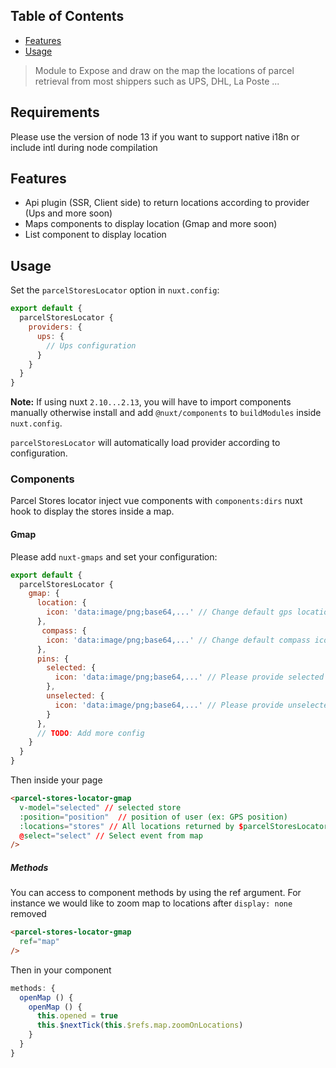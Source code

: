 ## Table of Contents

- [Features](#features)
- [Usage](#usage)

> Module to Expose and draw on the map the locations of parcel retrieval from most shippers such as UPS, DHL, La Poste ...

## Requirements
Please use the version of node 13 if you want to support native i18n or include intl during node compilation

## Features

- Api plugin (SSR, Client side) to return locations according to provider (Ups and more soon)
- Maps components to display location (Gmap and more soon)
- List component to display location

## Usage

Set the `parcelStoresLocator` option in `nuxt.config`:

```js
export default {
  parcelStoresLocator {
    providers: {
      ups: {
        // Ups configuration
      }
    }
  }
}
```

**Note:** If using nuxt `2.10...2.13`, you will have to import components manually otherwise install and add `@nuxt/components` to `buildModules` inside `nuxt.config`.

`parcelStoresLocator` will automatically load provider according to configuration.

### Components

Parcel Stores locator inject vue components with `components:dirs` nuxt hook to display the stores inside a map.

#### Gmap

Please add `nuxt-gmaps` and set your configuration:

```js
export default {
  parcelStoresLocator {
    gmap: {
      location: {
        icon: 'data:image/png;base64,...' // Change default gps location icon
      },
       compass: {
        icon: 'data:image/png;base64,...' // Change default compass icon
      },
      pins: {
        selected: {
          icon: 'data:image/png;base64,...' // Please provide selected pin
        },
        unselected: {
          icon: 'data:image/png;base64,...' // Please provide unselected pin
        }
      },
      // TODO: Add more config
    }
  }
}
```

Then inside your page
```html
<parcel-stores-locator-gmap
  v-model="selected" // selected store
  :position="position"  // position of user (ex: GPS position)
  :locations="stores" // All locations returned by $parcelStoresLocator.getGeolocation()
  @select="select" // Select event from map
/>
```

##### Methods
You can access to component methods by using the ref argument.
For instance we would like to zoom map to locations after `display: none` removed


```html
<parcel-stores-locator-gmap
  ref="map"
/>
```

Then in your component

```js
methods: {
  openMap () {
    openMap () {
      this.opened = true
      this.$nextTick(this.$refs.map.zoomOnLocations)
    }
  }
}
```




